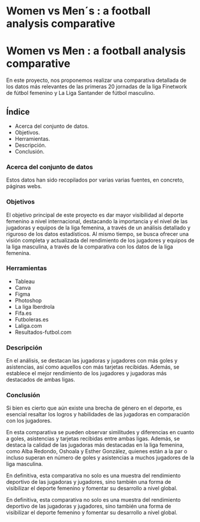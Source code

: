 # Women vs Men´s : a football analysis comparative 

# Women vs Men : a football analysis comparative 

En este proyecto, nos proponemos realizar una comparativa detallada de los datos más relevantes de las primeras 20 jornadas de la liga Finetwork de fútbol femenino y La Liga Santander de fútbol masculino.

## Índice

- Acerca del conjunto de datos.
- Objetivos.
- Herramientas.
- Descripción.
- Conclusión.

### Acerca del conjunto de datos

Estos datos han sido recopilados por varias varias fuentes, en concreto, páginas webs.

### Objetivos

El objetivo principal de este proyecto es dar mayor visibilidad al deporte femenino a nivel internacional, destacando la importancia y el nivel de las jugadoras y equipos de la liga femenina, a través de un análisis detallado y riguroso de los datos estadísticos. Al mismo tiempo, se busca ofrecer una visión completa y actualizada del rendimiento de los jugadores y equipos de la liga masculina, a través de la comparativa con los datos de la liga femenina.

### Herramientas

- Tableau
- Canva
- Figma
- Photoshop
- La liga Iberdrola
- Fifa.es
- Futboleras.es
- Laliga.com
- Resultados-futbol.com

### Descripción

En el análisis, se destacan las jugadoras y jugadores con más goles y asistencias, así como aquellos con más tarjetas recibidas. Además, se establece el mejor rendimiento de los jugadores y jugadoras más destacados de ambas ligas.

### Conclusión

Si bien es cierto que aún existe una brecha de género en el deporte, es esencial resaltar los logros y habilidades de las jugadoras en comparación con los jugadores.

En esta comparativa se pueden observar similitudes y diferencias en cuanto a goles, asistencias y tarjetas recibidas entre ambas ligas. Además, se destaca la calidad de las jugadoras más destacadas en la liga femenina, como Alba Redondo, Oshoala y Esther González, quienes están a la par o incluso superan en número de goles y asistencias a muchos jugadores de la liga masculina.

En definitiva, esta comparativa no solo es una muestra del rendimiento deportivo de las jugadoras y jugadores, sino también una forma de visibilizar el deporte femenino y fomentar su desarrollo a nivel global.

En definitiva, esta comparativa no solo es una muestra del rendimiento deportivo de las jugadoras y jugadores, sino también una forma de visibilizar el deporte femenino y fomentar su desarrollo a nivel global.
